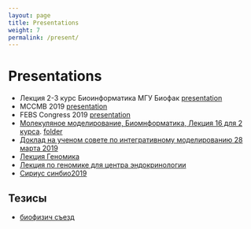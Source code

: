 ```yaml
---
layout: page
title: Presentations
weight: 7
permalink: /present/
---
```


# Presentations
- Лекция 2-3 курс Биоинформатика МГУ Биофак [presentation](https://www.dropbox.com/s/18fri9qonbq9nbf/lecture2-3.pptx?dl=0)
- MCCMB 2019 [presentation](https://www.dropbox.com/s/q7wjs4sl6268owv/shaytan_mccmb_2019.pptx?dl=0)
- FEBS Congress 2019 [presentation](https://www.dropbox.com/s/usavbspa0ru9hfs/shaytan_febs_new.pptx?dl=0)
- [Молекуляное моделирование, Биомнформатика, Лекция 16 для 2 курса](https://www.dropbox.com/s/71azg4j9hw8mpo4/Lecture16.ppt?dl=0). [folder](https://www.dropbox.com/sh/owb01q5b7bvbj7j/AADgLcaNbqgDtyZYay6X0OHQa?dl=0)
- [Доклад на ученом совете по интегративному моделированию 28 марта 2019](https://www.dropbox.com/s/n2pqwvxod7hfkzm/shaytan_uchsovet_28march.pptx?dl=0)
- [Лекция Геномика](https://www.dropbox.com/s/yg01kygxytsdnq4/2018-19_lecture22_genomics.pptx?dl=0)
- [Лекция по геномике для центра эндокринологии](https://www.dropbox.com/s/tt0xo8grj6q5wnr/genomic_data.pptx?dl=0)
- [Сириус синбио2019](https://www.dropbox.com/s/ttwbnemxbjd8dhd/GenEng_Lecture_SiriusFeb2019.pptx?dl=0)

## Тезисы
- [биофизич съезд](https://drive.google.com/file/d/1Sbvq-0tKhdbXvu4f_WldkGYGgihVN08g/view?usp=sharing)
